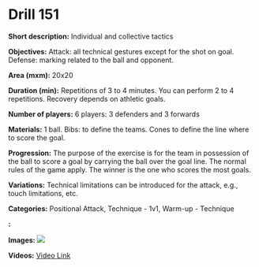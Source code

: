 # Drill 151

**Short description:**
Individual and collective tactics

**Objectives:**
Attack: all technical gestures except for the shot on goal. Defense: marking related to the ball and opponent.

**Area (mxm):**
20x20

**Duration (min):**
Repetitions of 3 to 4 minutes. You can perform 2 to 4 repetitions. Recovery depends on athletic goals.

**Number of players:**
6 players: 3 defenders and 3 forwards

**Materials:**
1 ball. Bibs: to define the teams. Cones to define the line where to score the goal.

**Progression:**
The purpose of the exercise is for the team in possession of the ball to score a goal by carrying the ball over the goal line. The normal rules of the game apply. The winner is the one who scores the most goals.

**Variations:**
Technical limitations can be introduced for the attack, e.g., touch limitations, etc.

**Categories:**
Positional Attack, Technique - 1v1, Warm-up - Technique

**:**


**Images:**
![](https://www.coachingfutsal.com/\images\35552c23610a3cf143beda9c0bb60fc21a8baa5dc7c8d55608e45525a880398e1380f8d43c974403ce874f92e0a45963233f07416526527ddc38ad24ba8e1b744dd3cf1f9a768.jpg)

**Videos:**
[Video Link](https://www.youtube.com/embed/XUNJKNBDYtQ)

